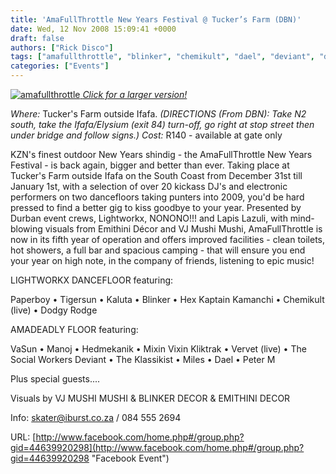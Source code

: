 ```yaml
---
title: 'AmaFullThrottle New Years Festival @ Tucker’s Farm (DBN)'
date: Wed, 12 Nov 2008 15:09:41 +0000
draft: false
authors: ["Rick Disco"]
tags: ["amafullthrottle", "blinker", "chemikult", "dael", "deviant", "dodgy rodge", "durban", "event", "festival", "hedmekanik", "hex", "kaluta", "kaptain kamanchi", "kliktrak", "manoj & vasun", "miles", "mixin vixin", "mushi mushi", "new years", "paperboy", "peter m", "the klassikist", "the social workers", "tigersun", "vervet"]
categories: ["Events"]
---
```


 [![](/wp-content/uploads/2008/11/amafullthrottle-214x300.jpg "amafullthrottle") _Click for a larger version!_](/wp-content/uploads/2008/11/amafullthrottle.jpg)

_Where:_ Tucker's Farm outside Ifafa. _(DIRECTIONS (From DBN): Take N2 south, take the Ifafa/Elysium (exit 84) turn-off, go right at stop street then under bridge and follow signs.)_ _Cost:_ R140 - available at gate only

KZN's finest outdoor New Years shindig - the AmaFullThrottle New Years Festival - is back again, bigger and better than ever. Taking place at Tucker's Farm outside Ifafa on the South Coast from December 31st till January 1st, with a selection of over 20 kickass DJ's and electronic performers on two dancefloors taking punters into 2009, you'd be hard pressed to find a better gig to kiss goodbye to your year. Presented by Durban event crews, Lightworkx, NONONO!!! and Lapis Lazuli, with mind-blowing visuals from Emithini Décor and VJ Mushi Mushi, AmaFullThrottle is now in its fifth year of operation and offers improved facilities - clean toilets, hot showers, a full bar and spacious camping - that will ensure you end your year on high note, in the company of friends, listening to epic music!

LIGHTWORKX DANCEFLOOR featuring:

Paperboy • Tigersun • Kaluta • Blinker • Hex Kaptain Kamanchi • Chemikult (live) • Dodgy Rodge

AMADEADLY FLOOR featuring:

VaSun • Manoj • Hedmekanik • Mixin Vixin Kliktrak • Vervet (live) • The Social Workers Deviant • The Klassikist • Miles • Dael • Peter M

Plus special guests....

Visuals by VJ MUSHI MUSHI & BLINKER DECOR & EMITHINI DECOR

Info: skater@iburst.co.za / 084 555 2694

URL: [http://www.facebook.com/home.php#/group.php?gid=44639920298](http://www.facebook.com/home.php#/group.php?gid=44639920298 "Facebook Event")

